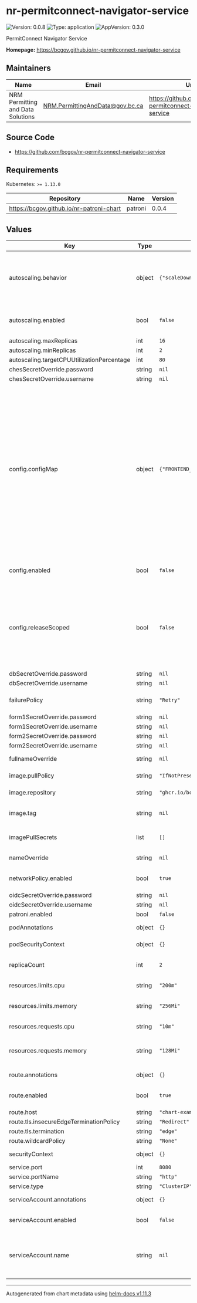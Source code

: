 # nr-permitconnect-navigator-service

![Version: 0.0.8](https://img.shields.io/badge/Version-0.0.8-informational?style=flat-square) ![Type: application](https://img.shields.io/badge/Type-application-informational?style=flat-square) ![AppVersion: 0.3.0](https://img.shields.io/badge/AppVersion-0.3.0-informational?style=flat-square)

PermitConnect Navigator Service

**Homepage:** <https://bcgov.github.io/nr-permitconnect-navigator-service>

## Maintainers

| Name | Email | Url |
| ---- | ------ | --- |
| NRM Permitting and Data Solutions | <NRM.PermittingAndData@gov.bc.ca> | <https://github.com/bcgov/nr-permitconnect-navigator-service> |

## Source Code

* <https://github.com/bcgov/nr-permitconnect-navigator-service>

## Requirements

Kubernetes: `>= 1.13.0`

| Repository | Name | Version |
|------------|------|---------|
| https://bcgov.github.io/nr-patroni-chart | patroni | 0.0.4 |

## Values

| Key | Type | Default | Description |
|-----|------|---------|-------------|
| autoscaling.behavior | object | `{"scaleDown":{"policies":[{"periodSeconds":120,"type":"Pods","value":1}],"selectPolicy":"Max","stabilizationWindowSeconds":120},"scaleUp":{"policies":[{"periodSeconds":30,"type":"Pods","value":2}],"selectPolicy":"Max","stabilizationWindowSeconds":0}}` | Behavior configures the scaling behavior of the target in both Up and Down directions (scaleUp and scaleDown fields respectively). |
| autoscaling.enabled | bool | `false` | Specifies whether the Horizontal Pod Autoscaler should be created |
| autoscaling.maxReplicas | int | `16` |  |
| autoscaling.minReplicas | int | `2` |  |
| autoscaling.targetCPUUtilizationPercentage | int | `80` |  |
| chesSecretOverride.password | string | `nil` |  |
| chesSecretOverride.username | string | `nil` |  |
| config.configMap | object | `{"FRONTEND_APIPATH":"api/v1","FRONTEND_CHES_ROADMAP_BCC":null,"FRONTEND_CHES_SUBMISSION_CC":null,"FRONTEND_COMS_APIPATH":null,"FRONTEND_COMS_BUCKETID":null,"FRONTEND_GEOCODER_APIPATH":null,"FRONTEND_OIDC_AUTHORITY":null,"FRONTEND_OIDC_CLIENTID":null,"FRONTEND_ORGBOOK_APIPATH":null,"SERVER_APIPATH":"/api/v1","SERVER_BODYLIMIT":"30mb","SERVER_CHEFS_APIPATH":null,"SERVER_CHES_APIPATH":null,"SERVER_CHES_TOKENURL":null,"SERVER_DB_HOST":null,"SERVER_DB_POOL_MAX":"10","SERVER_DB_POOL_MIN":"2","SERVER_DB_PORT":"5432","SERVER_LOGLEVEL":"http","SERVER_OIDC_AUTHORITY":null,"SERVER_OIDC_IDENTITYKEY":null,"SERVER_OIDC_PUBLICKEY":null,"SERVER_PORT":"8080"}` | These values will be wholesale added to the configmap as is; refer to the pcns documentation for what each of these values mean and whether you need them defined. Ensure that all values are represented explicitly as strings, as non-string values will not translate over as expected into container environment variables. For configuration keys named `*_ENABLED`, either leave them commented/undefined, or set them to string value "true". |
| config.enabled | bool | `false` | Set to true if you want to let Helm manage and overwrite your configmaps. |
| config.releaseScoped | bool | `false` | This should be set to true if and only if you require configmaps and secrets to be release scoped. In the event you want all instances in the same namespace to share a similar configuration, this should be set to false |
| dbSecretOverride.password | string | `nil` |  |
| dbSecretOverride.username | string | `nil` |  |
| failurePolicy | string | `"Retry"` | DeploymentConfig pre-hook failure behavior |
| form1SecretOverride.password | string | `nil` |  |
| form1SecretOverride.username | string | `nil` |  |
| form2SecretOverride.password | string | `nil` |  |
| form2SecretOverride.username | string | `nil` |  |
| fullnameOverride | string | `nil` | String to fully override fullname |
| image.pullPolicy | string | `"IfNotPresent"` | Default image pull policy |
| image.repository | string | `"ghcr.io/bcgov"` | Default image repository |
| image.tag | string | `nil` | Overrides the image tag whose default is the chart appVersion. |
| imagePullSecrets | list | `[]` | Specify docker-registry secret names as an array |
| nameOverride | string | `nil` | String to partially override fullname |
| networkPolicy.enabled | bool | `true` | Specifies whether a network policy should be created |
| oidcSecretOverride.password | string | `nil` |  |
| oidcSecretOverride.username | string | `nil` |  |
| patroni.enabled | bool | `false` |  |
| podAnnotations | object | `{}` | Annotations for app pods |
| podSecurityContext | object | `{}` | Privilege and access control settings |
| replicaCount | int | `2` | Number of pod replicas running in the deployment |
| resources.limits.cpu | string | `"200m"` | Limit Peak CPU (in millicores ex. 1000m) |
| resources.limits.memory | string | `"256Mi"` | Limit Peak Memory (in gigabytes Gi or megabytes Mi ex. 2Gi) |
| resources.requests.cpu | string | `"10m"` | Requested CPU (in millicores ex. 500m) |
| resources.requests.memory | string | `"128Mi"` | Requested Memory (in gigabytes Gi or megabytes Mi ex. 500Mi) |
| route.annotations | object | `{}` | Annotations to add to the route |
| route.enabled | bool | `true` | Specifies whether a route should be created |
| route.host | string | `"chart-example.local"` |  |
| route.tls.insecureEdgeTerminationPolicy | string | `"Redirect"` |  |
| route.tls.termination | string | `"edge"` |  |
| route.wildcardPolicy | string | `"None"` |  |
| securityContext | object | `{}` | Privilege and access control settings |
| service.port | int | `8080` | Service port |
| service.portName | string | `"http"` | Service port name |
| service.type | string | `"ClusterIP"` | Service type |
| serviceAccount.annotations | object | `{}` | Annotations to add to the service account |
| serviceAccount.enabled | bool | `false` | Specifies whether a service account should be created |
| serviceAccount.name | string | `nil` | The name of the service account to use. If not set and create is true, a name is generated using the fullname template |

----------------------------------------------
Autogenerated from chart metadata using [helm-docs v1.11.3](https://github.com/norwoodj/helm-docs/releases/v1.11.3)
